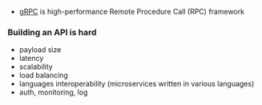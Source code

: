 * [gRPC](https://grpc.io/) is high-performance Remote Procedure Call (RPC) framework
### Building an API is hard
* payload size
* latency
* scalability
* load balancing
* languages interoperability (microservices written in various languages)
* auth, monitoring, log